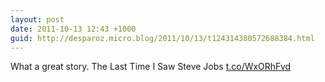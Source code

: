 ```yaml
---
layout: post
date: 2011-10-13 12:43 +1000
guid: http://desparoz.micro.blog/2011/10/13/t124314380572688384.html
---
```

What a great story. The Last Time I Saw Steve Jobs [t.co/WxORhFvd](http://t.co/WxORhFvd)
